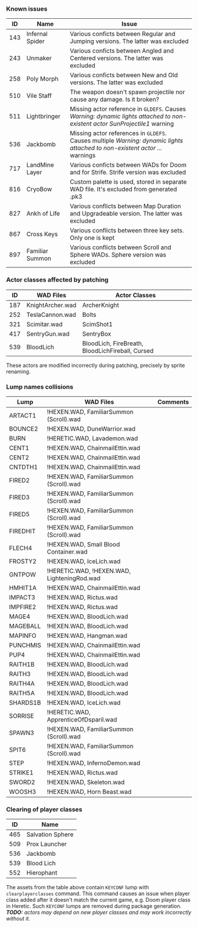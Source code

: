 ### Known issues
|ID |Name | Issue |
|---|-----|-------|
|143|Infernal Spider|Various conficts between Regular and Jumping versions. The latter was excluded|
|243|Unmaker|Various conficts between Angled and Centered versions. The latter was excluded|
|258|Poly Morph|Various conficts between New and Old versions. The latter was excluded|
|510|Vile Staff|The weapon doesn't spawn projectile nor cause any damage. Is it broken?|
|511|Lightbringer|Missing actor reference in `GLDEFS`. Causes _Warning: dynamic lights attached to non-existent actor SunProjectile1_ warning|
|536|Jackbomb|Missing actor references in `GLDEFS`. Causes multiple _Warning: dynamic lights attached to non-existent actor ..._ warnings|
|717|LandMine Layer|Various conficts between WADs for Doom and for Strife. Strife version was excluded|
|816|CryoBow|Custom palette is used, stored in separate WAD file. It's excluded from generated .pk3|
|827|Ankh of Life|Various conflicts between Map Duration and Upgradeable version. The latter was excluded|
|867|Cross Keys|Various conflicts between three key sets. Only one is kept|
|897|Familiar Summon|Various conflicts between Scroll and Sphere WADs. Sphere version was excluded|

### Actor classes affected by patching
|ID|WAD Files|Actor Classes|
|---|---|---|
|187|KnightArcher.wad|ArcherKnight|
|252|TeslaCannon.wad|Bolts|
|321|Scimitar.wad|ScimShot1|
|417|SentryGun.wad|SentryBox|
|539|BloodLich|BloodLich, FireBreath, BloodLichFireball, Cursed|
These actors are modified incorrectly during patching, precisely by sprite renaming.

### Lump names collisions
|Lump|WAD Files|Comments|
|---|---|---|
|ARTACT1|!HEXEN.WAD, FamiliarSummon (Scroll).wad||
|BOUNCE2|!HEXEN.WAD, DuneWarrior.wad||
|BURN|!HERETIC.WAD, Lavademon.wad||
|CENT1|!HEXEN.WAD, ChainmailEttin.wad||
|CENT2|!HEXEN.WAD, ChainmailEttin.wad||
|CNTDTH1|!HEXEN.WAD, ChainmailEttin.wad||
|FIRED2|!HEXEN.WAD, FamiliarSummon (Scroll).wad||
|FIRED3|!HEXEN.WAD, FamiliarSummon (Scroll).wad||
|FIRED5|!HEXEN.WAD, FamiliarSummon (Scroll).wad||
|FIREDHIT|!HEXEN.WAD, FamiliarSummon (Scroll).wad||
|FLECH4|!HEXEN.WAD, Small Blood Container.wad||
|FROSTY2|!HEXEN.WAD, IceLich.wad||
|GNTPOW|!HERETIC.WAD, !HEXEN.WAD, LighteningRod.wad||
|HMHIT1A|!HEXEN.WAD, ChainmailEttin.wad||
|IMPACT3|!HEXEN.WAD, Rictus.wad||
|IMPFIRE2|!HEXEN.WAD, Rictus.wad||
|MAGE4|!HEXEN.WAD, BloodLich.wad||
|MAGEBALL|!HEXEN.WAD, BloodLich.wad||
|MAPINFO|!HEXEN.WAD, Hangman.wad||
|PUNCHMIS|!HEXEN.WAD, ChainmailEttin.wad||
|PUP4|!HEXEN.WAD, ChainmailEttin.wad||
|RAITH1B|!HEXEN.WAD, BloodLich.wad||
|RAITH3|!HEXEN.WAD, BloodLich.wad||
|RAITH4A|!HEXEN.WAD, BloodLich.wad||
|RAITH5A|!HEXEN.WAD, BloodLich.wad||
|SHARDS1B|!HEXEN.WAD, IceLich.wad||
|SORRISE|!HERETIC.WAD, ApprenticeOfDsparil.wad||
|SPAWN3|!HEXEN.WAD, FamiliarSummon (Scroll).wad||
|SPIT6|!HEXEN.WAD, FamiliarSummon (Scroll).wad||
|STEP|!HEXEN.WAD, InfernoDemon.wad||
|STRIKE1|!HEXEN.WAD, Rictus.wad||
|SWORD2|!HEXEN.WAD, Skeleton.wad||
|WOOSH3|!HEXEN.WAD, Horn Beast.wad||

### Clearing of player classes
|ID|Name|
|---|----|
|465|Salvation Sphere|
|509|Prox Launcher|
|536|Jackbomb|
|539|Blood Lich|
|552|Hierophant|
The assets from the table above contain `KEYCONF` lump with `clearplayerclasses` command. This command causes an issue when player class added after it doesn't match the current game, e.g. Doom player class in Heretic. Such `KEYCONF` lumps are removed during package generation.  
_**TODO:** actors may depend on new player classes and may work incorrectly without it._
